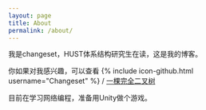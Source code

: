 ```yaml
---
layout: page
title: About
permalink: /about/
---
```


  我是changeset，HUST体系结构研究生在读，这是我的博客。

  你如果对我感兴趣，可以查看
{% include icon-github.html username="Changeset" %} /
[一棵完全二叉树](http://www.weibo.com/2679553124)

  目前在学习网络编程，准备用Unity做个游戏。

